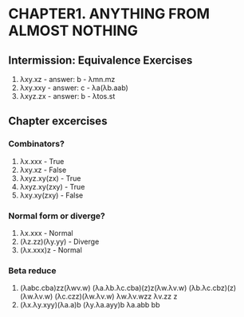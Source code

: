 # CHAPTER1. ANYTHING FROM ALMOST NOTHING

## Intermission: Equivalence Exercises

1. λxy.xz - answer: b - λmn.mz
2. λxy.xxy - answer: c - λa(λb.aab)
3. λxyz.zx - answer: b - λtos.st


## Chapter excercises

### Combinators?

1. λx.xxx - True
2. λxy.xz - False
3. λxyz.xy(zx) - True
4. λxyz.xy(zxy) - True
5. λxy.xy(zxy) - False

### Normal form or diverge?

1. λx.xxx - Normal
2. (λz.zz)(λy.yy) - Diverge
3. (λx.xxx)z - Normal

### Beta reduce

1. (λabc.cba)zz(λwv.w)
   (λa.λb.λc.cba)(z)z(λw.λv.w)
   (λb.λc.cbz)(z)(λw.λv.w)
   (λc.czz)(λw.λv.w)
   λw.λv.wzz
   λv.zz
   z
2. (λx.λy.xyy)(λa.a)b
   (λy.λa.ayy)b
   λa.abb
   bb

